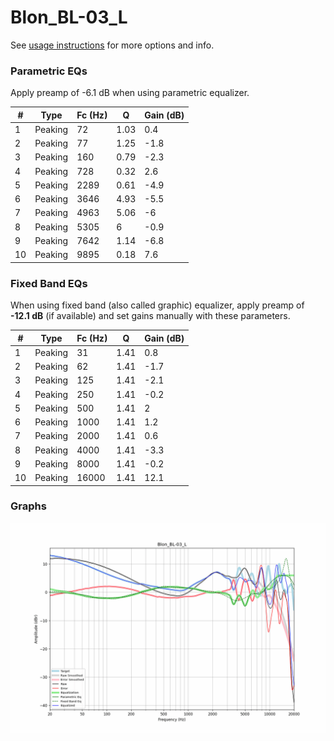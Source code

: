 # Blon_BL-03_L
See [usage instructions](https://github.com/jaakkopasanen/AutoEq#usage) for more options and info.

### Parametric EQs
Apply preamp of -6.1 dB when using parametric equalizer.

|   # | Type    |   Fc (Hz) |    Q |   Gain (dB) |
|-----|---------|-----------|------|-------------|
|   1 | Peaking |        72 | 1.03 |         0.4 |
|   2 | Peaking |        77 | 1.25 |        -1.8 |
|   3 | Peaking |       160 | 0.79 |        -2.3 |
|   4 | Peaking |       728 | 0.32 |         2.6 |
|   5 | Peaking |      2289 | 0.61 |        -4.9 |
|   6 | Peaking |      3646 | 4.93 |        -5.5 |
|   7 | Peaking |      4963 | 5.06 |        -6   |
|   8 | Peaking |      5305 | 6    |        -0.9 |
|   9 | Peaking |      7642 | 1.14 |        -6.8 |
|  10 | Peaking |      9895 | 0.18 |         7.6 |

### Fixed Band EQs
When using fixed band (also called graphic) equalizer, apply preamp of **-12.1 dB** (if available) and set gains manually with these parameters.

|   # | Type    |   Fc (Hz) |    Q |   Gain (dB) |
|-----|---------|-----------|------|-------------|
|   1 | Peaking |        31 | 1.41 |         0.8 |
|   2 | Peaking |        62 | 1.41 |        -1.7 |
|   3 | Peaking |       125 | 1.41 |        -2.1 |
|   4 | Peaking |       250 | 1.41 |        -0.2 |
|   5 | Peaking |       500 | 1.41 |         2   |
|   6 | Peaking |      1000 | 1.41 |         1.2 |
|   7 | Peaking |      2000 | 1.41 |         0.6 |
|   8 | Peaking |      4000 | 1.41 |        -3.3 |
|   9 | Peaking |      8000 | 1.41 |        -0.2 |
|  10 | Peaking |     16000 | 1.41 |        12.1 |

### Graphs
![](./Blon_BL-03_L.png)
